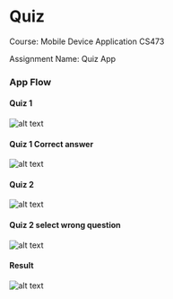 # Quiz


Course: Mobile Device Application CS473

Assignment Name: Quiz App


### App Flow

#### Quiz 1
![alt text](https://github.com/kanchanproseth/Quiz/blob/main/screenshot/quiz1.png?raw=true)

#### Quiz 1 Correct answer
![alt text](https://github.com/kanchanproseth/Quiz/blob/main/screenshot/quiz1_select.png?raw=true)

#### Quiz 2
![alt text](https://github.com/kanchanproseth/Quiz/blob/main/screenshot/quiz2.png?raw=true)

#### Quiz 2 select wrong question
![alt text](https://github.com/kanchanproseth/Quiz/blob/main/screenshot/quiz2_wrong.png?raw=true)

#### Result
![alt text](https://github.com/kanchanproseth/Quiz/blob/main/screenshot/result.png?raw=true)
